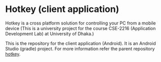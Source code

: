 # Hotkey (client application)
Hotkey is a cross platform solution for controlling your PC from a mobile device
(This is a university project for the course CSE-2216 (Application Development Lab) at University of Dhaka.)

This is the repository for the client application (Android). It is an Android Studio (gradle) project. For more information refer the parent repository [hotkey](https://github.com/hoenchioma/hotkey).
